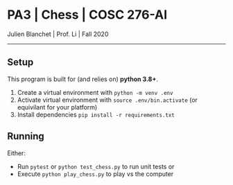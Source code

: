 # PA3 | Chess | COSC 276-AI
Julien Blanchet | Prof. Li | Fall 2020

---

## Setup

This program is built for (and relies on) **python 3.8+**.

1. Create a virtual environment with `python -m venv .env`
2. Activate virtual environment with `source .env/bin.activate` (or equivilant for your platform)
3. Install dependencies `pip install -r requirements.txt`

## Running
Either:
  * Run `pytest` or `python test_chess.py` to run unit tests or
  * Execute `python play_chess.py` to play vs the computer

